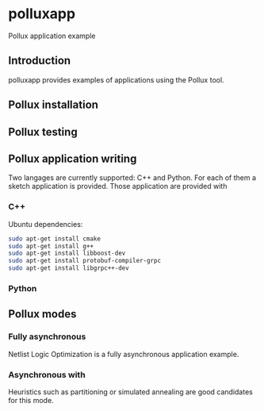 # polluxapp
Pollux application example
## Introduction
polluxapp provides examples of applications using the Pollux tool. 
## Pollux installation
## Pollux testing

## Pollux application writing
Two langages are currently supported: C++ and Python. For each of them a sketch application is provided.
Those application are provided with 

### C++
Ubuntu dependencies:
```bash
sudo apt-get install cmake
sudo apt-get install g++
sudo apt-get install libboost-dev
sudo apt-get install protobuf-compiler-grpc
sudo apt-get install libgrpc++-dev
```
### Python

## Pollux modes
### Fully asynchronous
Netlist Logic Optimization is a fully asynchronous application example.
### Asynchronous with 
Heuristics such as partitioning or simulated annealing are good candidates for this mode.
